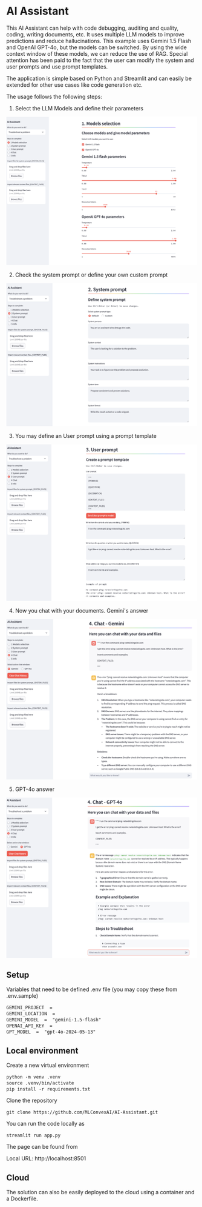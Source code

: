# AI Assistant

This AI Assistant can help with code debugging, auditing and quality, coding, writing documents, etc. It uses multiple LLM models to improve predictions and reduce hallucinations. This example uses Gemini 1.5 Flash and OpenAI GPT-4o, but the models can be switched. By using the wide context window of these models, we can reduce the use of RAG. Special attention has been paid to the fact that the user can modify the system and user prompts and use prompt templates.

The application is simple based on Python and Streamlit and can easily be extended for other use cases like code generation etc.

The usage follows the following steps:

1) Select the LLM Models and define their parameters

![app](docs/images/AI-assistant-fig1.png)

2) Check the system prompt or define your own custom prompt

![app](docs/images/AI-assistant-fig2.png)

3) You may define an User prompt using a prompt template

![app](docs/images/AI-assistant-fig3.png)

4) Now you chat with your documents. Gemini's answer

![app](docs/images/AI-assistant-fig4.png)

5) GPT-4o answer

![app](docs/images/AI-assistant-fig5.png)

## Setup

Variables that need to be defined .env file (you may copy these from .env.sample)

```console
GEMINI_PROJECT  =
GEMINI_LOCATION  =  
GEMINI_MODEL  =  "gemini-1.5-flash"
OPENAI_API_KEY  =
GPT_MODEL  =  "gpt-4o-2024-05-13"
```
## Local environment

Create a new virtual environment 
```console
python -m venv .venv
source .venv/bin/activate
pip install -r requirements.txt
```
Clone the repository

```console
git clone https://github.com/MLConvexAI/AI-Assistant.git
```
You can run the code locally as

```console
streamlit run app.py
```

The page can be found from

Local URL: http://localhost:8501

## Cloud

The solution can also be easily deployed to the cloud using a container and a Dockerfile.

